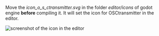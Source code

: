 Move the *icon_o_s_ctransmitter.svg* in the folder *editor/icons* of godot engine **before** compiling it. It will set the icon for OSCtransmitter in the editor.

![screenshot of the icon in the editor](https://frankiezafe.org/images/a/ab/Godot_osctransmitter_icon.png)
